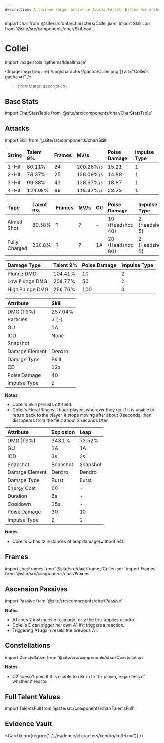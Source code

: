 ```yaml
---
description: A trainee ranger active in Avidya Forest. Behind her enthusiastic words and actions hides a slightly introverted personality.
---
```


import char from '@site/src/data/characters/Collei.json'
import SkillIcon from '@site/src/components/char/SkillIcon'

# Collei

import Image from '@theme/IdealImage'

<Image img={require('/img/characters/gacha/Collei.png')} alt="Collei's gacha art" />
<blockquote>{frontMatter.description}</blockquote>

## Base Stats

import CharStatsTable from '@site/src/components/char/CharStatsTable'

<CharStatsTable char={char} />

## Attacks

import Skill from '@site/src/components/char/Skill'

<Tabs>
<TabItem value='na' label='Normal Attacks'>
<SkillIcon char={char} skill='na' />
<div class='talent-columns'>
<Skill char={char} skill='na' sectionFilter='Normal Attack' />

| String | Talent 9% | Frames | MV/s      | Poise Damage | Impulse Type |
| :----- | :-------- | :----- | :-------- | :----------- | :----------- |
| 1-Hit  |  80.11%   | 24     | 200.28%/s |  15.21       |  1           |
| 2-Hit  |  78.37%   | 25     | 188.09%/s |  14.88       |  1           |
| 3-Hit  |  99.38%   | 43     | 138.67%/s |  18.87       |  1           |
| 4-Hit  |  124.98%  | 65     | 115.37%/s |  23.73       |  1           |

</div>
<div class='talent-columns'>
<Skill char={char} skill='na' sectionFilter='Charged Attack' />

| Type             | Talent 9% | Frames | MV/s       | GU  | Poise Damage        | Impulse Type      |
| :--------------- | :-------- | :----- | :--------- | :-- | :------------------ | :---------------- |
| Aimed Shot       |  80.58%   | ?      | ?          | -   | 10 \(Headshot: 40\) | 2 \(Headshot: 5\) |
| Fully Charged    |  210.8%   | ?      | ?          | 1A  | 20 \(Headshot: 80\) | 2 \(Headshot: 5\) |

</div>
<div class='talent-columns'>
<Skill char={char} skill='na' sectionFilter='Plunging Attack' />

| Damage Type     | Talent 9% | Poise Damage | Impulse Type |
| :-------------- | :-------- | :----------- | :----------- |
| Plunge DMG      |  104.41%  |  10          |  2           |
| Low Plunge DMG  |  208.77%  |  50          |  2           |
| High Plunge DMG |  260.76%  |  100         |  3           |

</div>

</TabItem>

<TabItem value='e' label='Skill'>
<SkillIcon char={char} skill='e' />
<div class='talent-columns'>
<Skill char={char} skill='e' />

| Attribute                 | Skill   |
| :-----------------------  | :------ |
| DMG \(T9%\)               | 257.04% |
| Particles                 | 3 \(-\) |
| GU                        | 1A      |
| ICD                       | None    |
| Snapshot                  |         |
| Damage Element            | Dendro  |
| Damage Type               | Skill   |
| CD                        | 12s     |
| Poise Damage              | 40      |
| Impulse Type              | 2       |

</div>

**Notes**

* Collei's Skill persists off-field.
* Collei's Floral Ring will track players wherever they go. If it is unable to return back to the player, it stops moving after about 8 seconds, then disappears from the field about 2 seconds later.
  
</TabItem>

<TabItem value='q' label='Burst'>
<SkillIcon char={char} skill='q' />
<div class='talent-columns'>
<Skill char={char} skill='q'/>

| Attribute         | Explosion       | Leap            |
| :---------------- | :-------------- | :-------------- |
| DMG \(T9%\)       | 343.1%          | 73.52%          |
| GU                | 1A              | 1A              |
| ICD               | 3s              | 3s              |
| Snapshot          | Snapshot        | Snapshot        |
| Damage Element    | Dendro          | Dendro          |
| Damage Type       | Burst           | Burst           |
| Energy Cost       | 60              | -               |
| Duration          | 6s              | -               |
| Cooldown          | 15s             | -               |
| Poise Damage      | 30              | 10              |
| Impulse Type      | 2               | 2               |

</div>

**Notes**
  
* Collei's Q has 12 instances of leap damage(without a4).
  
</TabItem>
</Tabs>

## Frames

import charFrames from '@site/src/data/frames/Collei.json'
import Frames from '@site/src/components/char/Frames'

<Frames data={charFrames} />

## Ascension Passives

import Passive from '@site/src/components/char/Passive'

<Tabs>
<TabItem value='passive' label='Passive'>
<Passive char={char} passive={2} />
</TabItem>

<TabItem value='a1' label='Ascension 1'>
<Passive char={char} passive={0} />
  
**Notes**
  
* A1 does 2 instances of damage, only the first applies dendro.
* Collei's E can trigger her own A1 if it triggers a reaction.
* Triggering A1 again resets the previous A1.

</TabItem>

<TabItem value="a4" label="Ascension 4">
<Passive char={char} passive={1} />
</TabItem>
</Tabs>

## Constellations

import Constellation from '@site/src/components/char/Constellation'

<Tabs>
<TabItem value='c1' label='C1'>
<Constellation char={char} constellation={1} />
</TabItem>

<TabItem value='c2' label='C2'>
<Constellation char={char} constellation={2} />

**Notes**
  
* C2 doesn't proc if it is unable to return to the player, regardless of whether it reacts.
  
</TabItem>

<TabItem value='c3' label='C3'>
<Constellation char={char} constellation={3} />
</TabItem>

<TabItem value='c4' label='C4'>
<Constellation char={char} constellation={4} />
</TabItem>

<TabItem value='c5' label='C5'>
<Constellation char={char} constellation={5} />
</TabItem>

<TabItem value='c6' label='C6'>
<Constellation char={char} constellation={6} />
</TabItem>
</Tabs>

## Full Talent Values

import TalentsFull from '@site/src/components/char/TalentsFull'

<TalentsFull char={char}/>

## Evidence Vault

<Card item={require('../../evidence/characters/dendro/collei.md')} />
